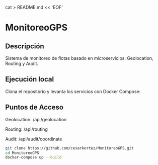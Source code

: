 cat > README.md << 'EOF'
# MonitoreoGPS

## Descripción
Sistema de monitoreo de flotas basado en microservicios: Geolocation, Routing y Audit.

## Ejecución local
Clona el repositorio y levanta los servicios con Docker Compose:

## Puntos de Acceso 
Geolocation: /api/geolocation

Routing: /api/routing

Audit: /api/audit/coordinate


```bash
git clone https://github.com/cesarkortez/MonitoreoGPS.git
cd MonitoreoGPS
docker-compose up --build
